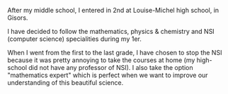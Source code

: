 After my middle school, I entered in 2nd at Louise-Michel high school, in Gisors.

I have decided to follow the mathematics, physics & chemistry and NSI (computer science) specialities during my 1er.

When I went from the first to the last grade, I have chosen to stop the NSI because it was pretty annoying to take the 
courses at home (my high-school did not have any professor of NSI).
I also take the option "mathematics expert" which is perfect when we want to improve our understanding of this beautiful 
science.
